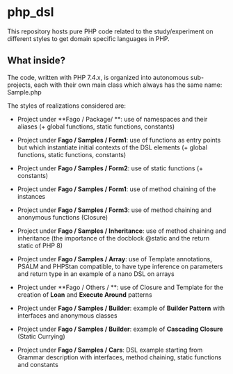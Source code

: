 # php_dsl
This repository hosts pure PHP code related to the study/experiment on different styles to get  domain specific languages ​​in PHP.

## What inside?
The code, written with PHP 7.4.x, is organized into autonomous sub-projects, each with their own
main class which always has the same name: Sample.php

The styles of realizations considered are:

- Project under **Fago / Package/ **: use of namespaces and their aliases (+ global functions, static functions, constants)

- Project under **Fago / Samples / Form1**: use of functions as entry points but which instantiate initial contexts of the DSL elements (+ global functions, static functions, constants)

- Project under **Fago / Samples / Form2**: use of static functions (+ constants)

- Project under **Fago / Samples / Form1**: use of method chaining of the instances

- Project under **Fago / Samples / Form3**: use of method chaining and anonymous functions (Closure)

- Project under **Fago / Samples / Inheritance**: use of method chaining and inheritance (the importance of the docblock @static and the return static of PHP 8)

- Project under **Fago / Samples / Array**: use of Template annotations, PSALM and PHPStan compatible, to have type inference
  on parameters and return type in an example of a nano DSL on arrays

- Project under **Fago / Others / **: use of Closure and Template for the creation of **Loan** and **Execute Around** patterns

- Project under **Fago / Samples / Builder**: example of **Builder Pattern** with interfaces and anonymous classes

- Project under **Fago / Samples / Builder**: example of **Cascading Closure** (Static Currying)

- Project under **Fago / Samples / Cars**: DSL example starting from Grammar description with interfaces, method chaining, static functions and constants